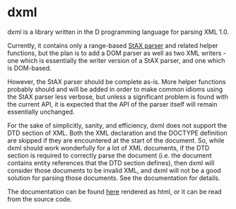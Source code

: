 # dxml

dxml is a library written in the D programming language for parsing XML 1.0.

Currently, it contains only a range-based
[StAX parser](https://en.wikipedia.org/wiki/StAX) and related helper functions,
but the plan is to add a DOM parser as well as two XML writers - one which is
essentially the writer version of a StAX parser, and one which is DOM-based.

However, the StAX parser should be complete as-is. More helper functions
probably should and will be added in order to make common idioms using the StAX
parser less verbose, but unless a significant problem is found with the current
API, it is expected that the API of the parser itself will remain essentially
unchanged.

For the sake of simplicitly, sanity, and efficiency, dxml does not support the
DTD section of XML. Both the XML declaration and the DOCTYPE definition are
skipped if they are encountered at the start of the document. So, while dxml
should work wonderfully for a lot of XML documents, if the DTD section is
required to correctly parse the document (i.e. the document contains entity
references that the DTD section defines), then dxml will consider those
documents to be invalid XML, and dxml will not be a good solution for parsing
those documents. See the documentation for details.

The documentation can be found [here](http://jmdavisprog.com/projects.html)
rendered as html, or it can be read from the source code.
